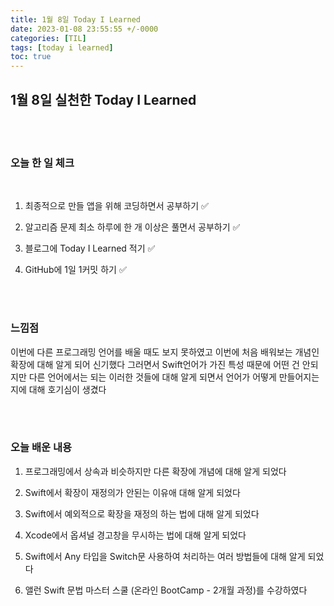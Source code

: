 ```yaml
---
title: 1월 8일 Today I Learned
date: 2023-01-08 23:55:55 +/-0000
categories: [TIL]
tags: [today i learned]
toc: true
---
```


## 1월 8일 실천한 Today I Learned

<br><br>



### 오늘 한 일 체크
<br>

1. 최종적으로 만들 앱을 위해 코딩하면서 공부하기 ✅

2. 알고리즘 문제 최소 하루에 한 개 이상은 풀면서 공부하기 ✅

3. 블로그에 Today I Learned 적기 ✅

4. GitHub에 1일 1커밋 하기 ✅

<br><br>

### 느낌점

이번에 다른 프로그래밍 언어를 배울 때도 보지 못하였고 이번에 처음 배워보는 개념인 확장에 대해 알게 되어 신기했다 그러면서 Swift언어가 가진 특성 때문에 어떤 건 안되지만 다른 언어에서는 되는 이러한 것들에 대해 알게 되면서 언어가 어떻게 만들어지는 지에 대해 호기심이 생겼다

<br><br>

### 오늘 배운 내용

1. 프로그래밍에서 상속과 비슷하지만 다른 확장에 개념에 대해 알게 되었다 

1. Swift에서 확장이 재정의가 안된는 이유애 대해 알게 되었다

1. Swift에서 예외적으로 확장을 재정의 하는 법에 대해 알게 되었다

1. Xcode에서 옵셔널 경고창을 무시하는 법에 대해 알게 되었다

1. Swift에서 Any 타입을 Switch문 사용하여 처리하는 여러 방법들에 대해 알게 되었다

1. 앨런 Swift 문법 마스터 스쿨 (온라인 BootCamp - 2개월 과정)를 수강하였다